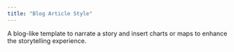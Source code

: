 ```yaml
---
title: "Blog Article Style"
---
```


A blog-like template to narrate a story and insert charts or maps to enhance the storytelling experience.

